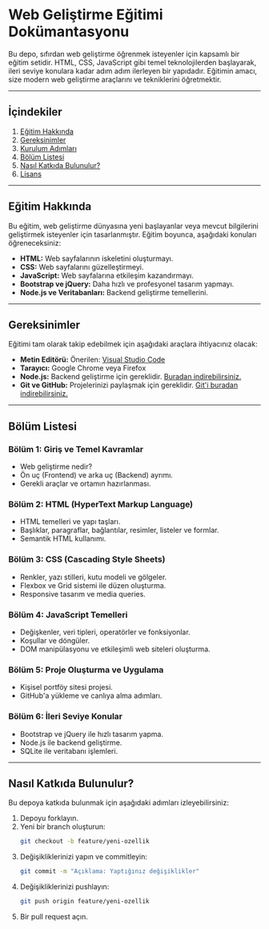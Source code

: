 # Web Geliştirme Eğitimi Dokümantasyonu

Bu depo, sıfırdan web geliştirme öğrenmek isteyenler için kapsamlı bir eğitim setidir. HTML, CSS, JavaScript gibi temel teknolojilerden başlayarak, ileri seviye konulara kadar adım adım ilerleyen bir yapıdadır. Eğitimin amacı, size modern web geliştirme araçlarını ve tekniklerini öğretmektir.

---

## İçindekiler

1. [Eğitim Hakkında](#eğitim-hakkında)
2. [Gereksinimler](#gereksinimler)
3. [Kurulum Adımları](#kurulum-adımları)
4. [Bölüm Listesi](#bölüm-listesi)
5. [Nasıl Katkıda Bulunulur?](#nasıl-katkıda-bulunulur)
6. [Lisans](#lisans)

---

## Eğitim Hakkında

Bu eğitim, web geliştirme dünyasına yeni başlayanlar veya mevcut bilgilerini geliştirmek isteyenler için tasarlanmıştır. Eğitim boyunca, aşağıdaki konuları öğreneceksiniz:

- **HTML:** Web sayfalarının iskeletini oluşturmayı.
- **CSS:** Web sayfalarını güzelleştirmeyi.
- **JavaScript:** Web sayfalarına etkileşim kazandırmayı.
- **Bootstrap ve jQuery:** Daha hızlı ve profesyonel tasarım yapmayı.
- **Node.js ve Veritabanları:** Backend geliştirme temellerini.

---

## Gereksinimler

Eğitimi tam olarak takip edebilmek için aşağıdaki araçlara ihtiyacınız olacak:

- **Metin Editörü:** Önerilen: [Visual Studio Code](https://code.visualstudio.com/)
- **Tarayıcı:** Google Chrome veya Firefox
- **Node.js:** Backend geliştirme için gereklidir. [Buradan indirebilirsiniz.](https://nodejs.org/)
- **Git ve GitHub:** Projelerinizi paylaşmak için gereklidir. [Git'i buradan indirebilirsiniz.](https://git-scm.com/)

---

## Bölüm Listesi

### **Bölüm 1: Giriş ve Temel Kavramlar**
- Web geliştirme nedir?
- Ön uç (Frontend) ve arka uç (Backend) ayrımı.
- Gerekli araçlar ve ortamın hazırlanması.

### **Bölüm 2: HTML (HyperText Markup Language)**
- HTML temelleri ve yapı taşları.
- Başlıklar, paragraflar, bağlantılar, resimler, listeler ve formlar.
- Semantik HTML kullanımı.

### **Bölüm 3: CSS (Cascading Style Sheets)**
- Renkler, yazı stilleri, kutu modeli ve gölgeler.
- Flexbox ve Grid sistemi ile düzen oluşturma.
- Responsive tasarım ve media queries.

### **Bölüm 4: JavaScript Temelleri**
- Değişkenler, veri tipleri, operatörler ve fonksiyonlar.
- Koşullar ve döngüler.
- DOM manipülasyonu ve etkileşimli web siteleri oluşturma.

### **Bölüm 5: Proje Oluşturma ve Uygulama**
- Kişisel portföy sitesi projesi.
- GitHub'a yükleme ve canlıya alma adımları.

### **Bölüm 6: İleri Seviye Konular**
- Bootstrap ve jQuery ile hızlı tasarım yapma.
- Node.js ile backend geliştirme.
- SQLite ile veritabanı işlemleri.

---

## Nasıl Katkıda Bulunulur?

Bu depoya katkıda bulunmak için aşağıdaki adımları izleyebilirsiniz:

1. Depoyu forklayın.
2. Yeni bir branch oluşturun:
   ```bash
   git checkout -b feature/yeni-ozellik
   ```
3. Değişikliklerinizi yapın ve commitleyin:
   ```bash
   git commit -m "Açıklama: Yaptığınız değişiklikler"
   ```
4. Değişikliklerinizi pushlayın:
   ```bash
   git push origin feature/yeni-ozellik
   ```
5. Bir pull request açın.
